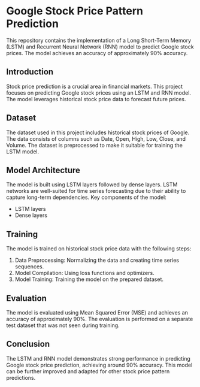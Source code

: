 # Google Stock Price Pattern Prediction

This repository contains the implementation of a Long Short-Term Memory (LSTM) and Recurrent Neural Network (RNN) model to predict Google stock prices. The model achieves an accuracy of approximately 90% accuracy.

## Introduction
Stock price prediction is a crucial area in financial markets. This project focuses on predicting Google stock prices using an LSTM and RNN model. The model leverages historical stock price data to forecast future prices.

## Dataset
The dataset used in this project includes historical stock prices of Google. The data consists of columns such as Date, Open, High, Low, Close, and Volume. The dataset is preprocessed to make it suitable for training the LSTM model.

## Model Architecture
The model is built using LSTM layers followed by dense layers. LSTM networks are well-suited for time series forecasting due to their ability to capture long-term dependencies. Key components of the model:
- LSTM layers
- Dense layers

## Training
The model is trained on historical stock price data with the following steps:
1. Data Preprocessing: Normalizing the data and creating time series sequences.
2. Model Compilation: Using loss functions and optimizers.
3. Model Training: Training the model on the prepared dataset.

## Evaluation
The model is evaluated using Mean Squared Error (MSE) and achieves an accuracy of approximately 90%. The evaluation is performed on a separate test dataset that was not seen during training.

## Conclusion
The LSTM and RNN model demonstrates strong performance in predicting Google stock price prediction, achieving around 90% accuracy. This model can be further improved and adapted for other stock price pattern predictions.

